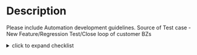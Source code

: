 # Description

Please include Automation development guidelines. Source of Test case - New Feature/Regression Test/Close loop of customer BZs
<details>

<summary>click to expand checklist</summary>

- [ ] Create a test case in Polarion reviewed and approved.
- [ ] Create a design/automation approach doc. Optional for tests with similar tests already automated.
- [ ] Review the automation design
- [ ] Implement the test script and perform test runs
- [ ] Submit PR for code review and approve
- [ ] Update Polarin Test with Automation script details and update automation fields
- [ ] If automation is part of Close loop, update BZ flag qe-test_coverage “+” and link Polarion test
</details>
